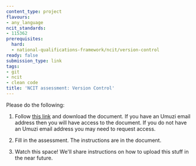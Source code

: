 ```yaml
---
content_type: project
flavours:
- any_language
ncit_standards:
- 115362
prerequisites:
  hard:
  - national-qualifications-framework/ncit/version-control
ready: false
submission_type: link 
tags:
- git
- ncit
- clean code
title: 'NCIT assessment: Version Control'
---
```


Please do the following:

1. Follow [this link](https://drive.google.com/file/d/18za1nYEBBX50fVkMdzuOuK2Usu0DmOOh/view?usp=sharing) and download the document. If you have an Umuzi email address then you will have access to the document. If you do not have an Umuzi email address you may need to request access.

2. Fill in the assessment. The instructions are in the document. 
   
3. Watch this space! We'll share instructions on how to upload this stuff in the near future.